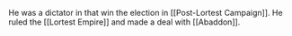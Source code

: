 He was a dictator in that win the election in [[Post-Lortest Campaign]]. He ruled the [[Lortest Empire]] and made a deal with [[Abaddon]].